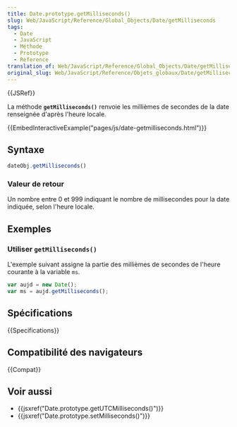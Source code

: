 ```yaml
---
title: Date.prototype.getMilliseconds()
slug: Web/JavaScript/Reference/Global_Objects/Date/getMilliseconds
tags:
  - Date
  - JavaScript
  - Méthode
  - Prototype
  - Reference
translation_of: Web/JavaScript/Reference/Global_Objects/Date/getMilliseconds
original_slug: Web/JavaScript/Reference/Objets_globaux/Date/getMilliseconds
---
```


{{JSRef}}

La méthode **`getMilliseconds()`** renvoie les millièmes de secondes de la date renseignée d'après l'heure locale.

{{EmbedInteractiveExample("pages/js/date-getmilliseconds.html")}}

## Syntaxe

```js
dateObj.getMilliseconds()
```

### Valeur de retour

Un nombre entre 0 et 999 indiquant le nombre de millisecondes pour la date indiquée, selon l'heure locale.

## Exemples

### Utiliser `getMilliseconds()`

L'exemple suivant assigne la partie des millièmes de secondes de l'heure courante à la variable `ms`.

```js
var aujd = new Date();
var ms = aujd.getMilliseconds();
```

## Spécifications

{{Specifications}}

## Compatibilité des navigateurs

{{Compat}}

## Voir aussi

- {{jsxref("Date.prototype.getUTCMilliseconds()")}}
- {{jsxref("Date.prototype.setMilliseconds()")}}
